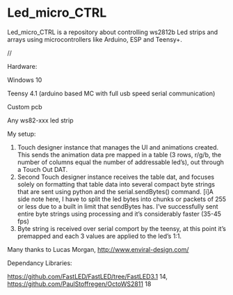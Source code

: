 # Led_micro_CTRL
Led_micro_CTRL is a repository about controlling ws2812b Led strips and arrays using microcontrollers
like Arduino, ESP and Teensy+.






// 



Hardware:

Windows 10

Teensy 4.1 (arduino based MC with full usb speed serial communication)

Custom pcb

Any ws82-xxx led strip


My setup:
1) Touch designer instance that manages the UI and animations created. This sends the animation data pre mapped in a table (3 rows, r/g/b, the number of columns equal the number of addressable led’s), out through a Touch Out DAT.
2) Second Touch designer instance receives the table dat, and focuses solely on formatting that table data into several compact byte strings that are sent using python and the serial.sendBytes() command.
[i]A side note here, I have to split the led bytes into chunks or packets of 255 or less due to a built in limit that sendBytes has. I’ve successfully sent entire byte strings using processing and it’s considerably faster (35-45 fps)
3) Byte string is received over serial comport by the teensy, at this point it’s premapped and each 3 values are applied to the led’s 1:1.


Many thanks to Lucas Morgan, http://www.enviral-design.com/

Dependancy Libraries:

https://github.com/FastLED/FastLED/tree/FastLED3.1 14, 
https://github.com/PaulStoffregen/OctoWS2811 18


